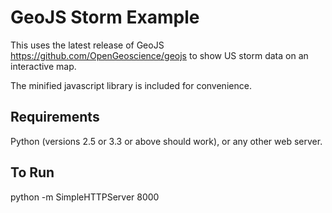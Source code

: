 # GeoJS Storm Example

This uses the latest release of GeoJS <https://github.com/OpenGeoscience/geojs> to show US storm data on an interactive map.

The minified javascript library is included for convenience.

## Requirements

Python (versions 2.5 or 3.3 or above should work), or any other web server.

## To Run
python -m SimpleHTTPServer 8000
